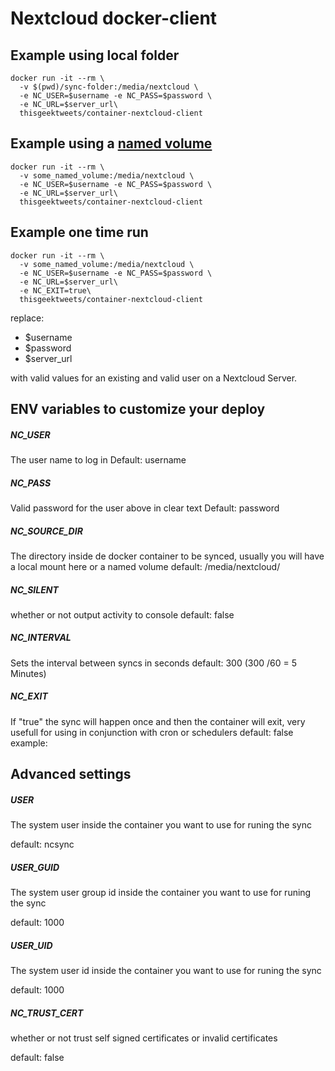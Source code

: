 # Nextcloud docker-client

## Example using local folder

    docker run -it --rm \
      -v $(pwd)/sync-folder:/media/nextcloud \
      -e NC_USER=$username -e NC_PASS=$password \
      -e NC_URL=$server_url\
      thisgeektweets/container-nextcloud-client

## Example using a [named volume](https://docs.docker.com/storage/volumes/)

    docker run -it --rm \
      -v some_named_volume:/media/nextcloud \
      -e NC_USER=$username -e NC_PASS=$password \
      -e NC_URL=$server_url\
      thisgeektweets/container-nextcloud-client

## Example one time run

    docker run -it --rm \
      -v some_named_volume:/media/nextcloud \
      -e NC_USER=$username -e NC_PASS=$password \
      -e NC_URL=$server_url\
      -e NC_EXIT=true\
      thisgeektweets/container-nextcloud-client


replace:
 * $username
 * $password 
 * $server_url 
 
 with valid values for an existing and valid user on a Nextcloud Server.

## ENV variables to customize your deploy
##### NC_USER 
The user name to log in 
Default: username
##### NC_PASS 
Valid password for the user above in clear text
Default: password

##### NC_SOURCE_DIR
The directory inside de docker container to be synced, usually you will have a local mount here or a named volume
default: /media/nextcloud/

##### NC_SILENT
whether or not output activity to console
default: false

##### NC_INTERVAL
Sets the interval between syncs in seconds
default: 300 (300 /60 = 5 Minutes)

##### NC_EXIT
If "true" the sync will happen once and then the container will exit, very usefull for using 
in conjunction with cron or schedulers
default: false
example: 
## Advanced settings

##### USER
The system user inside the container you want to use for runing the sync

default: ncsync

##### USER_GUID
The system user group id inside the container you want to use for runing the sync

default: 1000

##### USER_UID
The system user id inside the container you want to use for runing the sync

default: 1000

##### NC_TRUST_CERT
whether or not trust self signed certificates or invalid certificates

default: false
